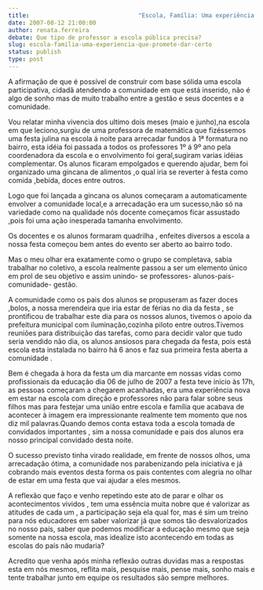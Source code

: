 ```yaml
---
title:                               "Escola, Família: Uma experiência que promete dar certo"
date: 2007-08-12 21:00:00
author: renata.ferreira
debate: Que tipo de professor a escola pública precisa?
slug: escola-familia-uma-experiencia-que-promete-dar-certo
status: publish 
type: post
---
```


A afirmação de que é possível de construir com base sólida uma escola participativa, cidadã atendendo a comunidade em que está inserido, não é algo de sonho mas de muito trabalho entre a gestão e seus docentes e a comunidade.  

Vou relatar minha vivencia dos ultimo dois meses (maio e junho),na escola em que leciono,surgiu de uma professora de matemática que fizéssemos uma festa julina na escola á noite para arrecadar fundos à 1ª formatura no bairro, esta idéia foi passada a todos os professores 1º á 9º ano pela coordenadora da escola e o envolvimento foi geral,sugiram varias idéias complementar. Os alunos ficaram empolgados e querendo ajudar, bem foi organizado uma gincana de alimentos ,o qual iria se reverter à festa como comida ,bebida, doces entre outros.  

Logo que foi lançada a gincana os alunos começaram a automaticamente envolver a comunidade local,e a arrecadação era um sucesso,não só na variedade como na qualidade nós docente começamos ficar assustado ,pois foi uma ação inesperada tamanha envolvimento.  

Os docentes e os alunos formaram quadrilha , enfeites diversos a escola a nossa festa começou bem antes do evento ser aberto ao bairro todo.  

Mas o meu olhar era exatamente como o grupo se completava, sabia trabalhar no coletivo, a escola realmente passou a ser um elemento único em prol de seu objetivo e assim unindo- se professores- alunos-pais- comunidade- gestão.  

A comunidade como os pais dos alunos se propuseram as fazer doces ,bolos, a nossa merendeira que iria estar de férias no dia da festa , se prontificou de trabalhar este dia para os nossos alunos, tivemos o apoio da prefeitura municipal com iluminação,cozinha piloto entre outros.Tivemos reuniões para distribuição das tarefas, como para decidir valor que tudo seria vendido não dia, os alunos ansiosos para chegada da festa, pois está escola esta instalada no bairro há 6 anos e faz sua primeira festa aberta a comunidade .  

Bem é chegada à hora da festa um dia marcante em nossas vidas como profissionais da educação dia 06 de julho de 2007 a festa teve inicio às 17h, as pessoas começaram a chegarem acanhadas, era uma experiência nova em estar na escola com direção e professores não para falar sobre seus filhos mas para festejar uma união entre escola e família que acabava de acontecer à imagem era impressionante realmente tem momento que nos diz mil palavras.Quando demos conta estava toda a escola tomada de convidados importantes , sim a nossa comunidade e pais dos alunos era nosso principal convidado desta noite.  

O sucesso previsto tinha virado realidade, em frente de nossos olhos, uma arrecadação ótima, a comunidade nos parabenizando pela iniciativa e já cobrando mais eventos desta forma os pais contentes com alegria no olhar de estar em uma festa que vai ajudar a eles mesmos.  

A reflexão que faço e venho repetindo este ato de parar e olhar os acontecimentos vividos , tem uma essência muita nobre que é valorizar as atitudes de cada um , a participação seja ela qual for, mas é sim um treino para nós educadores em saber valorizar já que somos tão desvalorizados no nosso país, saber que podemos modificar a educação mesmo que seja somente na nossa escola, mas idealize isto acontecendo em todas as escolas do país não mudaria?  

Acredito que venha após minha reflexão outras duvidas mas a respostas esta em nós mesmos, reflita mais, pesquise mais, pense mais, sonho mais e tente trabalhar junto em equipe os resultados são sempre melhores.
